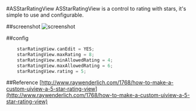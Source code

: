 #ASStarRatingView
ASStarRatingView is a control to rating with stars, it's simple to use and configurable.

##screenshot
![screenshot](http://f.cl.ly/items/1j3p3T3T450V3b3Z260B/Screen%20Shot%202012-01-16%20at%20%E4%B8%8B%E5%8D%884.01.24.png "screenshot")

##config
``` objective-c
	starRatingView.canEdit = YES;
	starRatingView.maxRating = 8;
	starRatingView.minAllowedRating = 4;
	starRatingView.maxAllowedRating = 6;
	starRatingView.rating = 5;
```
##Reference
[http://www.raywenderlich.com/1768/how-to-make-a-custom-uiview-a-5-star-rating-view](http://www.raywenderlich.com/1768/how-to-make-a-custom-uiview-a-5-star-rating-view)